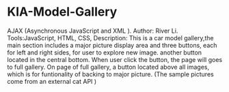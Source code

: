 # KIA-Model-Gallery
AJAX (Asynchronous JavaScript and XML ).
Author: River Li.
Tools:JavaScript, HTML, CSS,
Description:
 This is a car model gallery,the main section includes a major picture display area and three buttons, each for left and right sides, for user to explore new image. 
 another button located in the central bottom. When user click the button, the page will  goes to full gallery.  On page of full gallery, a button located above all images, which is for funtionality of backing to major
 picture. (The sample pictures come from an external cat API )
 
